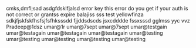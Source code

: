 
cmks,dmfl;sad
asdgfdsklfjalsd
error key
this error do you get if your auth is not correct or grantss expire balajiss
sss
test yellowfinza
sdkjfjskfskfhsfsjfsfhksssdd
fjjddsdscds
jsxcdddde
fssxsssd
gglmss
yyc
vvz
Pradeep@1dsz
umar@1r
umar@7sept
umar@7sept
umar@testgain
umar@testagain
umar@testagain
umar@testagain
umar@testing
umar@testing
umar@testing
umar@testing
umar@testing

